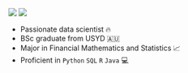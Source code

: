 [<img src="https://img.shields.io/badge/Kaggle-20BEFF?style=for-the-badge&logo=Kaggle&logoColor=white"/>](https://www.kaggle.com/thomaschow0716)
[<img src="https://img.shields.io/badge/linkedin-%230077B5.svg?&style=for-the-badge&logo=linkedin&logoColor=white"/>](www.linkedin.com/in/thomas-chow-4a25ba230)

- Passionate data scientist 🔥
- BSc graduate from USYD :australia:
- Major in Financial Mathematics and Statistics :chart_with_upwards_trend:
- Proficient in `Python` `SQL` `R` `Java` 💻

<!--
**thomaschow0716/thomaschow0716** is a ✨ _special_ ✨ repository because its `README.md` (this file) appears on your GitHub profile.

Here are some ideas to get you started:

- 🔭 I’m currently working on ...
- 🌱 I’m currently learning ...
- 👯 I’m looking to collaborate on ...
- 🤔 I’m looking for help with ...
- 💬 Ask me about ...
- 📫 How to reach me: ...
- 😄 Pronouns: ...
- ⚡ Fun fact: ...
-->
